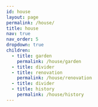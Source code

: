 ```yaml
---
id: house
layout: page
permalink: /house/
title: house
nav: true
nav_order: 5
dropdown: true
children:
  - title: garden
    permalink: /house/garden
  - title: divider
  - title: renovation
    permalink: /house/renovation
  - title: divider
  - title: history
    permalink: /house/history
---
```

